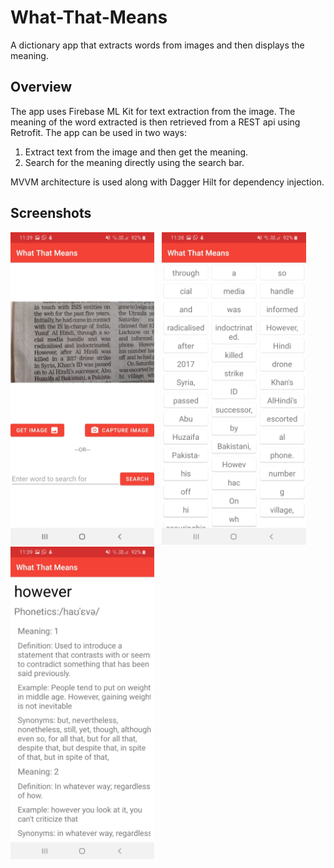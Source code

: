 # What-That-Means
A dictionary app that extracts words from images and then displays the meaning.
## Overview
The app uses Firebase ML Kit for text extraction from the image. 
The meaning of the word extracted is then retrieved from a REST api using Retrofit.
The app can be used in two ways:
1. Extract text from the image and then get the meaning.
2. Search for the meaning directly using the search bar.

MVVM architecture is used along with Dagger Hilt for dependency injection.

## Screenshots
<img src = "https://github.com/kshitijskumar/What-That-Means/blob/Main/Screenshot_20201106-113946_What%20That%20Means.jpg" height = 500>&nbsp;&nbsp;
<img src = "https://github.com/kshitijskumar/What-That-Means/blob/Main/Screenshot_20201106-113859_What%20That%20Means.jpg" height = 500>&nbsp;&nbsp;
<img src = "https://github.com/kshitijskumar/What-That-Means/blob/Main/Screenshot_20201106-113928_What%20That%20Means.jpg" height = 500>
